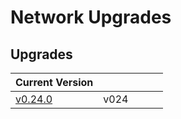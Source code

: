 # Network Upgrades

## Upgrades

| Current Version  |   |   |   |   |
|---|---|---|---|---|
| [v0.24.0](v0.24.0/guide.md)   | v024   |   |   |   |
 
